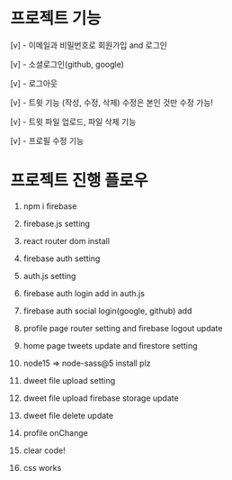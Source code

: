 # 프로젝트 기능

[v] - 이메일과 비밀번호로 회원가입 and 로그인

[v] - 소셜로그인(github, google)

[v] - 로그아웃

[v] - 트윗 기능 (작성, 수정, 삭제) 수정은 본인 것만 수정 가능!

[v] - 트윗 파일 업로드, 파일 삭제 기능

[v] - 프로필 수정 기능

# 프로젝트 진행 플로우

1. npm i firebase

2. firebase.js setting

3. react router dom install

4. firebase auth setting

5. auth.js setting

6. firebase auth login add in auth.js

7. firebase auth social login(google, github) add

8. profile page router setting and firebase logout update

9. home page tweets update and firestore setting

10. node15 => node-sass@5 install plz

11. dweet file upload setting

12. dweet file upload firebase storage update

13. dweet file delete update

14. profile onChange

15. clear code!

16. css works
